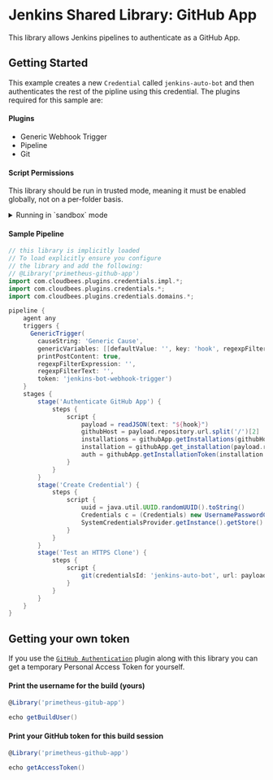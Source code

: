 # Jenkins Shared Library: GitHub App
This library allows Jenkins pipelines to authenticate as a GitHub App. 

## Getting Started
This example creates a new `Credential` called `jenkins-auto-bot` and then authenticates the rest of the pipline using this credential.  The plugins required for this sample are:

#### Plugins
- Generic Webhook Trigger
- Pipeline
- Git

#### Script Permissions
This library should be run in trusted mode, meaning it must be enabled globally, not on a per-folder basis.

<details><summary>Running in `sandbox` mode</summary>

If running this as a shared pipeline (per folder) you may have to enable permissions to `Allow In-Process Script Approval`. These permissions are required when using shared libraries as the pipelines are executed in `sandbox` mode. You can add the functions directly to a pipeline file to avoid this.
- `method com.cloudbees.plugins.credentials.CredentialsStore addCredentials com.cloudbees.plugins.credentials.domains.Domain com.cloudbees.plugins.credentials.Credentials`
- `method com.cloudbees.plugins.credentials.SystemCredentialsProvider getStore`
- `method java.lang.String getBytes`
- `new com.cloudbees.plugins.credentials.impl.UsernamePasswordCredentialsImpl com.cloudbees.plugins.credentials.CredentialsScope java.lang.String java.lang.String java.lang.String java.lang.String`
- `new java.lang.String byte[]`
- `staticField com.cloudbees.plugins.credentials.CredentialsScope GLOBAL`
- `staticMethod com.cloudbees.plugins.credentials.SystemCredentialsProvider getInstance`
- `staticMethod com.cloudbees.plugins.credentials.domains.Domain global`
- `staticMethod org.apache.commons.codec.binary.Base64 encodeBase64 byte[]`
- `staticMethod org.codehaus.groovy.runtime.DefaultGroovyMethods print groovy.lang.Closure java.lang.Object`

</details>

#### Sample Pipeline
```groovy
// this library is implicitly loaded
// To load explicitly ensure you configure
// the library and add the following:
// @Library('primetheus-github-app')
import com.cloudbees.plugins.credentials.impl.*;
import com.cloudbees.plugins.credentials.*;
import com.cloudbees.plugins.credentials.domains.*;

pipeline {
    agent any
    triggers {
      GenericTrigger(
        causeString: 'Generic Cause', 
        genericVariables: [[defaultValue: '', key: 'hook', regexpFilter: '', value: '$']], 
        printPostContent: true, 
        regexpFilterExpression: '', 
        regexpFilterText: '', 
        token: 'jenkins-bot-webhook-trigger')
    }
    stages {
        stage('Authenticate GitHub App') {
            steps {
                script {
                    payload = readJSON(text: "${hook}")
                    githubHost = payload.repository.url.split('/')[2]
                    installations = githubApp.getInstallations(githubHost)
                    installation = githubApp.get_installation(payload.repository.owner.login, installations)
                    auth = githubApp.getInstallationToken(installation.access_tokens_url)
                }
            }
        }
        stage('Create Credential') {
            steps {
                script {
                    uuid = java.util.UUID.randomUUID().toString()
                    Credentials c = (Credentials) new UsernamePasswordCredentialsImpl(CredentialsScope.GLOBAL, "jenkins-auto-bot", "jenkins-auto-bot", "x-access-token", auth.token)
                    SystemCredentialsProvider.getInstance().getStore().addCredentials(Domain.global(), c)
                }
            }
        }
        stage('Test an HTTPS Clone') {
            steps {
                script {
                    git(credentialsId: 'jenkins-auto-bot', url: payload.repository.clone_url)
                }
            }
        }
    }
}
```

## Getting your own token
If you use the [`GitHub Authentication`](https://plugins.jenkins.io/github-oauth/) plugin along with this library you can get a temporary Personal Access Token for yourself.

#### Print the username for the build (yours)
```groovy
@Library('primetheus-gitub-app')

echo getBuildUser()
```

#### Print your GitHub token for this build session
```groovy
@Library('primetheus-github-app')

echo getAccessToken()
```

